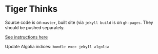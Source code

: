 # Tiger Thinks

Source code is on `master`, built site (via `jekyll build` is on
`gh-pages`. They should be pushed separately.

[See instructions here](https://stackoverflow.com/a/28252200)

Update Algolia indices: `bundle exec jekyll algolia`
